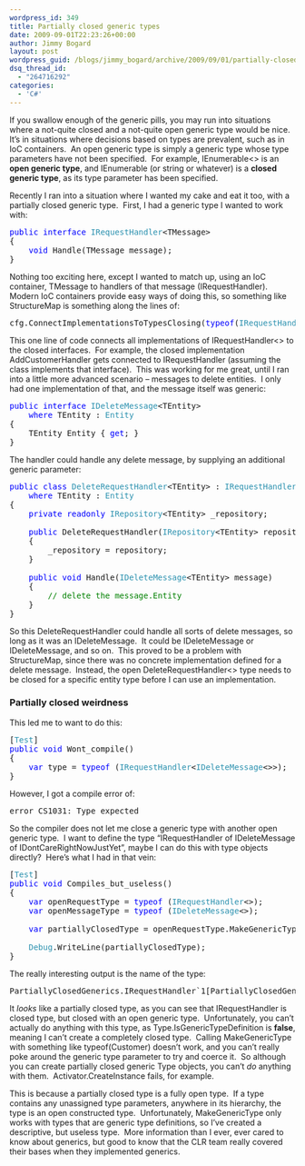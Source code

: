 ```yaml
---
wordpress_id: 349
title: Partially closed generic types
date: 2009-09-01T22:23:26+00:00
author: Jimmy Bogard
layout: post
wordpress_guid: /blogs/jimmy_bogard/archive/2009/09/01/partially-closed-generic-types.aspx
dsq_thread_id:
  - "264716292"
categories:
  - 'C#'
---
```

If you swallow enough of the generic pills, you may run into situations where a not-quite closed and a not-quite open generic type would be nice.&#160; It’s in situations where decisions based on types are prevalent, such as in IoC containers.&#160; An open generic type is simply a generic type whose type parameters have not been specified.&#160; For example, IEnumerable<> is an **open generic type**, and IEnumerable<int> (or string or whatever) is a **closed generic type**, as its type parameter has been specified.

Recently I ran into a situation where I wanted my cake and eat it too, with a partially closed generic type.&#160; First, I had a generic type I wanted to work with:

<pre><span style="color: blue">public interface </span><span style="color: #2b91af">IRequestHandler</span>&lt;TMessage&gt;
{
    <span style="color: blue">void </span>Handle(TMessage message);
}</pre>

[](http://11011.net/software/vspaste)

Nothing too exciting here, except I wanted to match up, using an IoC container, TMessage to handlers of that message (IRequestHandler<TMessage>).&#160; Modern IoC containers provide easy ways of doing this, so something like StructureMap is something along the lines of:

<pre>cfg.ConnectImplementationsToTypesClosing(<span style="color: blue">typeof</span>(<span style="color: #2b91af">IRequestHandler</span>&lt;&gt;));</pre>

[](http://11011.net/software/vspaste)

This one line of code connects all implementations of IRequestHandler<> to the closed interfaces.&#160; For example, the closed implementation AddCustomerHandler gets connected to IRequestHandler<AddCustomer> (assuming the class implements that interface).&#160; This was working for me great, until I ran into a little more advanced scenario – messages to delete entities.&#160; I only had one implementation of that, and the message itself was generic:

<pre><span style="color: blue">public interface </span><span style="color: #2b91af">IDeleteMessage</span>&lt;TEntity&gt;
    <span style="color: blue">where </span>TEntity : <span style="color: #2b91af">Entity
</span>{
    TEntity Entity { <span style="color: blue">get</span>; }
}</pre>

[](http://11011.net/software/vspaste)

The handler could handle any delete message, by supplying an additional generic parameter:

<pre><span style="color: blue">public class </span><span style="color: #2b91af">DeleteRequestHandler</span>&lt;TEntity&gt; : <span style="color: #2b91af">IRequestHandler</span>&lt;<span style="color: #2b91af">IDeleteMessage</span>&lt;TEntity&gt;&gt;
    <span style="color: blue">where </span>TEntity : <span style="color: #2b91af">Entity
</span>{
    <span style="color: blue">private readonly </span><span style="color: #2b91af">IRepository</span>&lt;TEntity&gt; _repository;

    <span style="color: blue">public </span>DeleteRequestHandler(<span style="color: #2b91af">IRepository</span>&lt;TEntity&gt; repository)
    {
        _repository = repository;
    }

    <span style="color: blue">public void </span>Handle(<span style="color: #2b91af">IDeleteMessage</span>&lt;TEntity&gt; message)
    {
        <span style="color: green">// delete the message.Entity
    </span>}
}</pre>

[](http://11011.net/software/vspaste)

So this DeleteRequestHandler could handle all sorts of delete messages, so long as it was an IDeleteMessage<TEntity>.&#160; It could be IDeleteMessage<Customer> or IDeleteMessage<Order>, and so on.&#160; This proved to be a problem with StructureMap, since there was no concrete implementation defined for a delete message.&#160; Instead, the open DeleteRequestHandler<> type needs to be closed for a specific entity type before I can use an implementation.

### Partially closed weirdness

This led me to want to do this:

<pre>[<span style="color: #2b91af">Test</span>]
<span style="color: blue">public void </span>Wont_compile()
{
    <span style="color: blue">var </span>type = <span style="color: blue">typeof </span>(<span style="color: #2b91af">IRequestHandler</span>&lt;<span style="color: #2b91af">IDeleteMessage</span>&lt;&gt;&gt;);
}</pre>

[](http://11011.net/software/vspaste)

However, I got a compile error of:

<pre>error CS1031: Type expected</pre>

[](http://11011.net/software/vspaste)

So the compiler does not let me close a generic type with another open generic type.&#160; I want to define the type “IRequestHandler of IDeleteMessage of IDontCareRightNowJustYet”, maybe I can do this with type objects directly?&#160; Here’s what I had in that vein:

<pre>[<span style="color: #2b91af">Test</span>]
<span style="color: blue">public void </span>Compiles_but_useless()
{
    <span style="color: blue">var </span>openRequestType = <span style="color: blue">typeof </span>(<span style="color: #2b91af">IRequestHandler</span>&lt;&gt;);
    <span style="color: blue">var </span>openMessageType = <span style="color: blue">typeof </span>(<span style="color: #2b91af">IDeleteMessage</span>&lt;&gt;);

    <span style="color: blue">var </span>partiallyClosedType = openRequestType.MakeGenericType(openMessageType);

    <span style="color: #2b91af">Debug</span>.WriteLine(partiallyClosedType);
}</pre>

[](http://11011.net/software/vspaste)

The really interesting output is the name of the type:

<pre>PartiallyClosedGenerics.IRequestHandler`1[PartiallyClosedGenerics.IDeleteMessage`1[TEntity]]</pre>

[](http://11011.net/software/vspaste)

It _looks_ like a partially closed type, as you can see that IRequestHandler is closed type, but closed with an open generic type.&#160; Unfortunately, you can’t actually do anything with this type, as Type.IsGenericTypeDefinition is **false**, meaning I can’t create a completely closed type.&#160; Calling MakeGenericType with something like typeof(Customer) doesn’t work, and you can’t really poke around the generic type parameter to try and coerce it.&#160; So although you can create partially closed generic Type objects, you can’t _do_ anything with them.&#160; Activator.CreateInstance fails, for example.

This is because a partially closed type is a fully open type.&#160; If a type contains any unassigned type parameters, anywhere in its hierarchy, the type is an open constructed type.&#160; Unfortunately, MakeGenericType only works with types that are generic type definitions, so I’ve created a descriptive, but useless type.&#160; More information than I ever, ever cared to know about generics, but good to know that the CLR team really covered their bases when they implemented generics.